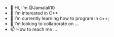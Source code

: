 - 👋 Hi, I’m @Jamalali10
- 👀 I’m interested in C++
- 🌱 I’m currently learning how to program in c++;
- 💞️ I’m looking to collaborate on ...
- 📫 How to reach me ...


